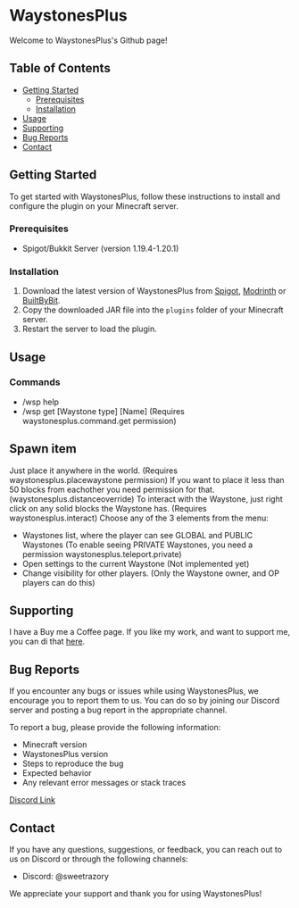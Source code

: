 # WaystonesPlus

Welcome to WaystonesPlus's Github page!

## Table of Contents

- [Getting Started](#getting-started)
  - [Prerequisites](#prerequisites)
  - [Installation](#installation)
- [Usage](#usage)
- [Supporting](#supporting)
- [Bug Reports](#bug-reports)
- [Contact](#contact)

## Getting Started

To get started with WaystonesPlus, follow these instructions to install and configure the plugin on your Minecraft server.

### Prerequisites

- Spigot/Bukkit Server (version 1.19.4-1.20.1)

### Installation

1. Download the latest version of WaystonesPlus from [Spigot](https://www.spigotmc.org/resources/110762/), [Modrinth](https://modrinth.com/plugin/waystonesplus) or [BuiltByBit](https://builtbybit.com/resources/29787).
2. Copy the downloaded JAR file into the `plugins` folder of your Minecraft server.
3. Restart the server to load the plugin.

## Usage

### Commands
- /wsp help
- /wsp get [Waystone type] [Name] (Requires waystonesplus.command.get permission)

## Spawn item
Just place it anywhere in the world. (Requires waystonesplus.placewaystone permission)
If you want to place it less than 50 blocks from eachother you need permission for that. (waystonesplus.distanceoverride)
To interact with the Waystone, just right click on any solid blocks the Waystone has. (Requires waystonesplus.interact)
Choose any of the 3 elements from the menu:
- Waystones list, where the player can see GLOBAL and PUBLIC Waystones (To enable seeing PRIVATE Waystones, you need a permission waystonesplus.teleport.private)
- Open settings to the current Waystone (Not implemented yet)
- Change visibility for other players. (Only the Waystone owner, and OP players can do this)

## Supporting
I have a Buy me a Coffee page. If you like my work, and want to support me, you can di that [here](https://www.buymeacoffee.com/sweetrazory).

## Bug Reports

If you encounter any bugs or issues while using WaystonesPlus, we encourage you to report them to us. You can do so by joining our Discord server and posting a bug report in the appropriate channel.

To report a bug, please provide the following information:
- Minecraft version
- WaystonesPlus version
- Steps to reproduce the bug
- Expected behavior
- Any relevant error messages or stack traces

[Discord Link](https://discord.gg/SXAjY6kdDC)

## Contact

If you have any questions, suggestions, or feedback, you can reach out to us on Discord or through the following channels:

- Discord: @sweetrazory

We appreciate your support and thank you for using WaystonesPlus!

